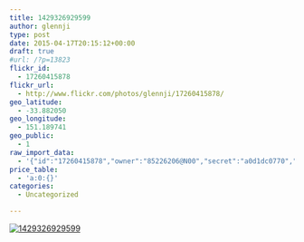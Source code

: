 ```yaml
---
title: 1429326929599
author: glennji
type: post
date: 2015-04-17T20:15:12+00:00
draft: true
#url: /?p=13823
flickr_id:
  - 17260415878
flickr_url:
  - http://www.flickr.com/photos/glennji/17260415878/
geo_latitude:
  - -33.882050
geo_longitude:
  - 151.189741
geo_public:
  - 1
raw_import_data:
  - '{"id":"17260415878","owner":"85226206@N00","secret":"a0d1dc0770","server":"5469","farm":6,"title":"1429326929599","ispublic":0,"isfriend":0,"isfamily":0,"description":{"_content":""},"dateupload":"1431162024","lastupdate":"1431162026","datetaken":"2015-04-17 20:15:12","datetakengranularity":0,"datetakenunknown":"1","ownername":"glennji","tags":"","machine_tags":"","originalsecret":"b23b42c654","originalformat":"jpg","latitude":"-33.882050","longitude":"151.189741","accuracy":"16","context":0,"place_id":"l.QVuZdTVLuv9sjv1A","woeid":"26198452","geo_is_family":0,"geo_is_friend":0,"geo_is_contact":0,"geo_is_public":0,"media":"photo","media_status":"ready","url_o":"https://farm6.staticflickr.com/5469/17260415878_b23b42c654_o.jpg","height_o":"1000","width_o":"741"}'
price_table:
  - 'a:0:{}'
categories:
  - Uncategorized

---
```

<p class="flickr-image">
  <a href="http://www.flickr.com/photos/glennji/17260415878/" class="flickr-link"><img src="http://i1.wp.com/glennji.com/wp-content/uploads/2015/04/17260415878_b23b42c654_o.jpg?fit=1024%2C1024" width="" height="" alt="1429326929599" class="keyring-img" /></a>
</p>
